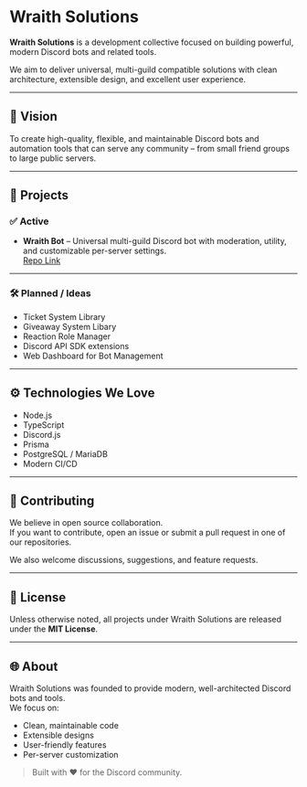 # Wraith Solutions

**Wraith Solutions** is a development collective focused on building powerful, modern Discord bots and related tools.  

We aim to deliver universal, multi-guild compatible solutions with clean architecture, extensible design, and excellent user experience.

---

## 🎯 Vision

To create high-quality, flexible, and maintainable Discord bots and automation tools that can serve any community – from small friend groups to large public servers.

---

## 💼 Projects

### ✅ Active
- **Wraith Bot** – Universal multi-guild Discord bot with moderation, utility, and customizable per-server settings.  
  [Repo Link](https://github.com/wraith-solution/wraith-discord-bot)

---

### 🛠️ Planned / Ideas
- Ticket System Library
- Giveaway System Libary
- Reaction Role Manager
- Discord API SDK extensions
- Web Dashboard for Bot Management

---

## ⚙️ Technologies We Love
- Node.js
- TypeScript
- Discord.js
- Prisma
- PostgreSQL / MariaDB
- Modern CI/CD

---

## 🤝 Contributing

We believe in open source collaboration.  
If you want to contribute, open an issue or submit a pull request in one of our repositories.  

We also welcome discussions, suggestions, and feature requests.

---

## 📜 License

Unless otherwise noted, all projects under Wraith Solutions are released under the **MIT License**.

---

## 🌐 About

Wraith Solutions was founded to provide modern, well-architected Discord bots and tools.  
We focus on:
- Clean, maintainable code
- Extensible designs
- User-friendly features
- Per-server customization

> Built with ❤️ for the Discord community.
